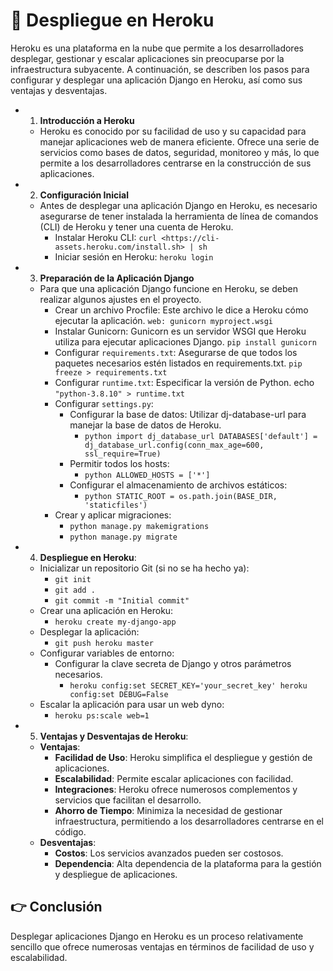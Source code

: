 # 🎯 Despliegue en Heroku
Heroku es una plataforma en la nube que permite a los desarrolladores desplegar, gestionar y escalar aplicaciones sin preocuparse por la infraestructura subyacente. A continuación, se describen los pasos para configurar y desplegar una aplicación Django en Heroku, así como sus ventajas y desventajas.

- 1. **Introducción a Heroku**
    - Heroku es conocido por su facilidad de uso y su capacidad para manejar aplicaciones web de manera eficiente. Ofrece una serie de servicios como bases de datos, seguridad, monitoreo y más, lo que permite a los desarrolladores centrarse en la construcción de sus aplicaciones.

- 2. **Configuración Inicial**
    - Antes de desplegar una aplicación Django en Heroku, es necesario asegurarse de tener instalada la herramienta de línea de comandos (CLI) de Heroku y tener una cuenta de Heroku.
        - Instalar Heroku CLI: `curl <https://cli-assets.heroku.com/install.sh> | sh`
        - Iniciar sesión en Heroku: `heroku login`

- 3. **Preparación de la Aplicación Django**
    - Para que una aplicación Django funcione en Heroku, se deben realizar algunos ajustes en el proyecto.
        - Crear un archivo Procfile: Este archivo le dice a Heroku cómo ejecutar la aplicación. `web: gunicorn myproject.wsgi`
        - Instalar Gunicorn: Gunicorn es un servidor WSGI que Heroku utiliza para ejecutar aplicaciones Django. `pip install gunicorn`
        - Configurar `requirements.txt`: Asegurarse de que todos los paquetes necesarios estén listados en requirements.txt. `pip freeze > requirements.txt`
        - Configurar `runtime.txt`: Especificar la versión de Python. echo `"python-3.8.10" > runtime.txt`
        - Configurar `settings.py`:
            - Configurar la base de datos: Utilizar dj-database-url para manejar la base de datos de Heroku.
                - `python import dj_database_url DATABASES['default'] = dj_database_url.config(conn_max_age=600, ssl_require=True)`
            - Permitir todos los hosts:
                - `python ALLOWED_HOSTS = ['*']`
            - Configurar el almacenamiento de archivos estáticos:
                - `python STATIC_ROOT = os.path.join(BASE_DIR, 'staticfiles')`
        - Crear y aplicar migraciones: 
            - `python manage.py makemigrations` 
            - `python manage.py migrate`

- 4. **Despliegue en Heroku**: 
    - Inicializar un repositorio Git (si no se ha hecho ya): 
        - `git init`
        - `git add .` 
        - `git commit -m "Initial commit"`
    - Crear una aplicación en Heroku: 
        - `heroku create my-django-app`
    - Desplegar la aplicación: 
        - `git push heroku master`
    - Configurar variables de entorno: 
        - Configurar la clave secreta de Django y otros parámetros necesarios. 
            - `heroku config:set SECRET_KEY='your_secret_key' heroku config:set DEBUG=False`
    - Escalar la aplicación para usar un web dyno: 
        - `heroku ps:scale web=1`

- 5. **Ventajas y Desventajas de Heroku**: 
    - **Ventajas**:
        - **Facilidad de Uso**: Heroku simplifica el despliegue y gestión de aplicaciones.
        - **Escalabilidad**: Permite escalar aplicaciones con facilidad.
        - **Integraciones**: Heroku ofrece numerosos complementos y servicios que facilitan el desarrollo.
        - **Ahorro de Tiempo**: Minimiza la necesidad de gestionar infraestructura, permitiendo a los desarrolladores centrarse en el código.
    - **Desventajas**:
        - **Costos**: Los servicios avanzados pueden ser costosos.
        - **Dependencia**: Alta dependencia de la plataforma para la gestión y despliegue de aplicaciones.


## 👉 Conclusión
Desplegar aplicaciones Django en Heroku es un proceso relativamente sencillo que ofrece numerosas ventajas en términos de facilidad de uso y escalabilidad.